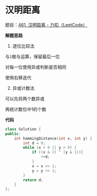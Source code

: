 # 汉明距离

题目：[461. 汉明距离 - 力扣（LeetCode）](https://leetcode.cn/problems/hamming-distance/)

**解题思路**

1.   逐位比较法

与`1`做与运算，保留最后一位

对每一位使用异或判断是否相同

使用右移迭代

2.   异或计数法

可以先将两个数异或

再统计数位中1的个数

**代码**

```c++
class Solution {
public:
    int hammingDistance(int x, int y) {
        int d = 0;
        while (x > 0 || y > 0) {
            if ((x & 1) ^ (y & 1)){
                ++d;
            }
            x = x >> 1;
            y = y >> 1;
        }
        return d;
    }
};
```

